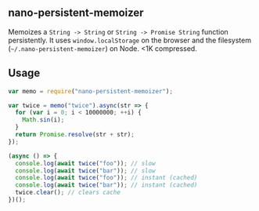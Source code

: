 ## nano-persistent-memoizer

Memoizes a `String -> String` or `String -> Promise String` function persistently. It uses `window.localStorage` on the browser and the filesystem (`~/.nano-persistent-memoizer`) on Node. <1K compressed.

## Usage

```javascript
var memo = require("nano-persistent-memoizer");

var twice = memo("twice").async(str => {
  for (var i = 0; i < 10000000; ++i) {
    Math.sin(i);
  }
  return Promise.resolve(str + str);
});

(async () => {
  console.log(await twice("foo")); // slow
  console.log(await twice("bar")); // slow
  console.log(await twice("foo")); // instant (cached)
  console.log(await twice("bar")); // instant (cached)
  twice.clear(); // clears cache
})();
```
